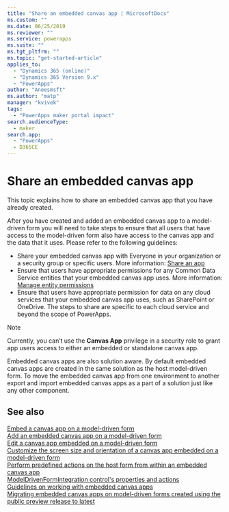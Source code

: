 ```yaml
---
title: "Share an embedded canvas app | MicrosoftDocs"
ms.custom: ""
ms.date: 06/25/2019
ms.reviewer: ""
ms.service: powerapps
ms.suite: ""
ms.tgt_pltfrm: ""
ms.topic: "get-started-article"
applies_to: 
  - "Dynamics 365 (online)"
  - "Dynamics 365 Version 9.x"
  - "PowerApps"
author: "Aneesmsft"
ms.author: "matp"
manager: "kvivek"
tags: 
  - "PowerApps maker portal impact"
search.audienceType: 
  - maker
search.app: 
  - "PowerApps"
  - D365CE
---
```


# Share an embedded canvas app
This topic explains how to share an embedded canvas app that you have already created.

After you have created and added an embedded canvas app to a model-driven form you will need to take steps to ensure that all users that have access to the model-driven form also have access to the canvas app and the data that it uses. Please refer to the following guidelines:
-	Share your embedded canvas app with Everyone in your organization or a security group or specific users. More information: [Share an app](../canvas-apps/share-app.md#share-an-app)
-	Ensure that users have appropriate permissions for any Common Data Service entities that your embedded canvas app uses. More information: [Manage entity permissions](../canvas-apps/share-app.md#manage-entity-permissions)
-	Ensure that users have appropriate permission for data on any cloud services that your embedded canvas app uses, such as SharePoint or OneDrive. The steps to share are specific to each cloud service and beyond the scope of PowerApps.

> [!NOTE]
> Currently, you can’t use the **Canvas App** privilege in a security role to grant app users access to either an embedded or standalone canvas app.

Embedded canvas apps are also solution aware. By default embedded canvas apps are created in the same solution as the host model-driven form. To move the embedded canvas app from one environment to another export and import embedded canvas apps as a part of a solution just like any other component.

## See also
[Embed a canvas app on a model-driven form](embed-canvas-app-in-form.md) <br />
[Add an embedded canvas app on a model-driven form](embedded-canvas-app-add-classic-designer.md) <br />
[Edit a canvas app embedded on a model-driven form](embedded-canvas-app-edit-classic-designer.md) <br />
[Customize the screen size and orientation of a canvas app embedded on a model-driven form](embedded-canvas-app-customize-screen.md) <br />
[Perform predefined actions on the host form from within an embedded canvas app](embedded-canvas-app-actions.md) <br />
[ModelDrivenFormIntegration control's properties and actions](embedded-canvas-app-properties-actions.md) <br />
[Guidelines on working with embedded canvas apps](embedded-canvas-app-guidelines.md) <br />
[Migrating embedded canvas apps on model-driven forms created using the public preview release to latest](embedded-canvas-app-migrate-from-preview.md) <br />
